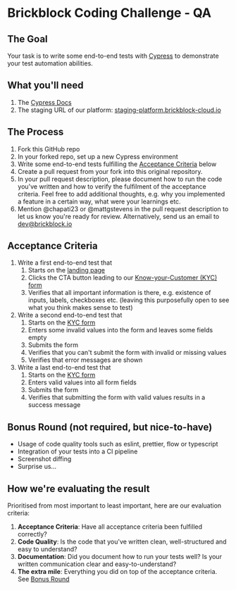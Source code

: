 # Brickblock Coding Challenge - QA

## The Goal
Your task is to write some end-to-end tests with [Cypress](https://www.cypress.io) to demonstrate your test automation abilities.

## What you'll need

1. The [Cypress Docs](https://docs.cypress.io)
1. The staging URL of our platform: [staging-platform.brickblock-cloud.io](https://staging-platform.brickblock-cloud.io)

## The Process

1. Fork this GitHub repo
1. In your forked repo, set up a new Cypress environment
1. Write some end-to-end tests fulfilling the [Acceptance Criteria](#acceptance-criteria) below
1. Create a pull request from your fork into this original repository.
1. In your pull request description, please document how to run the code you've written and how to verify the fulfilment of the acceptance criteria. Feel free to add additional thoughts, e.g. why you implemented a feature in a certain way, what were your learnings etc.
1. Mention @chapati23 or @mattgstevens in the pull request description to let us know you're ready for review. Alternatively, send us an email to dev@brickblock.io

## Acceptance Criteria
1. Write a first end-to-end test that
    1. Starts on the [landing page](https://staging-platform.brickblock-cloud.io)
    1. Clicks the CTA button leading to our [Know-your-Customer (KYC) form](https://staging-platform.brickblock-cloud.io/kyc)
    1. Verifies that all important information is there, e.g. existence of inputs, labels, checkboxes etc. (leaving this purposefully open to see what you think makes sense to test)
1. Write a second end-to-end test that
    1. Starts on the [KYC form](https://staging-platform.brickblock-cloud.io/kyc)
    1. Enters some invalid values into the form and leaves some fields empty
    1. Submits the form
    1. Verifies that you can't submit the form with invalid or missing values
    1. Verifies that error messages are shown
1. Write a last end-to-end test that
    1. Starts on the [KYC form](https://staging-platform.brickblock-cloud.io/kyc)
    1. Enters valid values into all form fields
    1. Submits the form
    1. Verifies that submitting the form with valid values results in a success message

## Bonus Round (not required, but nice-to-have)
* Usage of code quality tools such as eslint, prettier, flow or typescript
* Integration of your tests into a CI pipeline
* Screenshot diffing
* Surprise us…

## How we're evaluating the result
Prioritised from most important to least important, here are our evaluation criteria:

1. **Acceptance Criteria**: Have all acceptance criteria been fulfilled correctly?
1. **Code Quality**: Is the code that you've written clean, well-structured and easy to understand?
1. **Documentation**: Did you document how to run your tests well? Is your written communication clear and easy-to-understand?
1. **The extra mile**: Everything you did on top of the acceptance criteria. See [Bonus Round](#bonus-round)